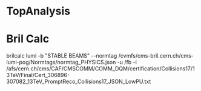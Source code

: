 # TopAnalysis

# Bril Calc
brilcalc lumi -b "STABLE BEAMS"               --normtag /cvmfs/cms-bril.cern.ch/cms-lumi-pog/Normtags/normtag_PHYSICS.json               -u /fb               -i /afs/cern.ch/cms/CAF/CMSCOMM/COMM_DQM/certification/Collisions17/13TeV/Final/Cert_306896-307082_13TeV_PromptReco_Collisions17_JSON_LowPU.txt

